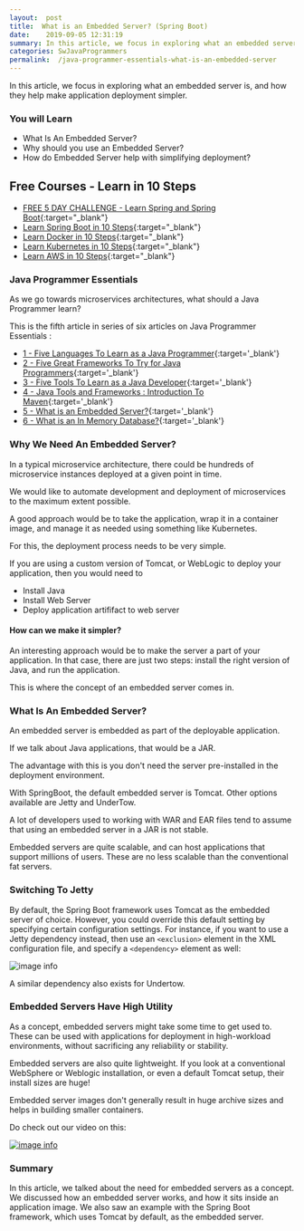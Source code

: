 ```yaml
---
layout:  post
title:  What is an Embedded Server? (Spring Boot)
date:    2019-09-05 12:31:19
summary: In this article, we focus in exploring what an embedded server is, and how they help make application deployment simpler.
categories: SwJavaProgrammers
permalink:  /java-programmer-essentials-what-is-an-embedded-server
---
```


In this article, we focus in exploring what an embedded server is, and how they help make application deployment simpler.

### You will Learn
- What Is An Embedded Server?
- Why should you use an Embedded Server?
- How do Embedded Server help with simplifying deployment?

## Free Courses - Learn in 10 Steps

- [FREE 5 DAY CHALLENGE - Learn Spring and Spring Boot](https://links.in28minutes.com/SBT-Page-Top-LearningChallenge-SpringBoot){:target="_blank"}
- [Learn Spring Boot in 10 Steps](https://links.in28minutes.com/in28minutes-10steps-springboot){:target="_blank"}
- [Learn Docker in 10 Steps](https://links.in28minutes.com/in28minutes-10steps-docker){:target="_blank"}
- [Learn Kubernetes in 10 Steps](https://links.in28minutes.com/in28minutes-10steps-k8s){:target="_blank"}
- [Learn AWS in 10 Steps](https://links.in28minutes.com/in28minutes-10steps-aws-beanstalk){:target="_blank"}



### Java Programmer Essentials

As we go towards microservices architectures, what should a Java Programmer learn? 

This is the fifth article in series of six articles on Java Programmer Essentials :
- [1 - Five Languages To Learn as a Java Programmer](/five-great-languages-to-learn-as-a-java-programmer){:target='_blank'}
- [2 - Five Great Frameworks To Try for Java Programmers](/five-frameworks-for-java-programmers){:target='_blank'}
- [3 - Five Tools To Learn as a Java Developer](/five-tools-to-learn-for-java-programmers){:target='_blank'}
- [4 - Java Tools and Frameworks : Introduction To Maven](/java-tools-and-frameworks-introduction-to-maven){:target='_blank'}
- [5 - What is an Embedded Server?](/java-programmer-essentials-what-is-an-embedded-server){:target='_blank'}
- [6 - What is an In Memory Database?](/java-programmer-essentials-what-is-an-in-memory-database){:target='_blank'}



### Why We Need An Embedded Server?

In a typical microservice architecture, there could be hundreds of microservice instances deployed at a given point in time. 

We would like to automate development and deployment of microservices to the maximum extent possible. 

A good approach would be to take the application, wrap it in a container image, and manage it as needed using something like Kubernetes.

For this, the deployment process needs to be very simple.

If you are using a custom version of Tomcat, or WebLogic to deploy your application, then you would need to 
- Install Java 
- Install Web Server
- Deploy application artififact to web server

#### How can we make it simpler? 

An interesting approach would be to make the server a part of your application. In that case, there are just two steps: install the right version of Java, and run the application. 

This is where the concept of an embedded server comes in.

### What Is An Embedded Server?

An embedded server is embedded as part of the deployable application. 

If we talk about Java applications, that would be a JAR. 

The advantage with this is you don't need the server pre-installed in the deployment environment. 

With SpringBoot, the default embedded server is Tomcat. Other options available are Jetty and UnderTow. 

A lot of developers used to working with WAR and EAR files tend to assume that using an embedded server in a JAR is not stable. 

Embedded servers are quite scalable, and can host applications that support millions of users. These are no less scalable than the conventional fat servers.

### Switching To Jetty

By default, the Spring Boot framework uses Tomcat as the embedded server of choice. However, you could override this default setting by specifying certain configuration settings. For instance, if you want to use a Jetty dependency instead, then use an ```<exclusion>``` element in the XML configuration file, and specify a ```<dependency>``` element as well: 

![image info](/images/Capture-036-02.png)

A similar dependency also exists for Undertow.

### Embedded Servers Have High Utility

As a concept, embedded servers might take some time to get used to. These can be used with applications for deployment in high-workload environments, without sacrificing any reliability or stability.

Embedded servers are also quite lightweight. If you look at a conventional WebSphere or Weblogic installation, or even a default Tomcat setup, their install sizes are huge! 

Embedded server images don't generally result in huge archive sizes and helps in building smaller containers.

Do check out our video on this:

[![image info](/images/Capture-036-01.png)](https://www.youtube.com/watch?v=BUP8-YJ-smI)

### Summary

In this article, we talked about the need for embedded servers as a concept. We discussed how an embedded server works, and how it sits inside an application image. We also saw an example with the Spring Boot framework, which uses Tomcat by default, as the embedded server. 
